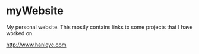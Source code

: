 # myWebsite
My personal website.  This mostly contains links to some projects that I have worked on.

http://www.hanleyc.com
